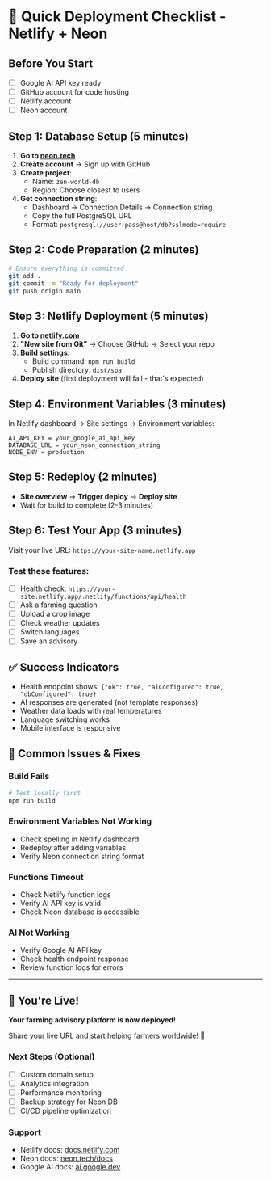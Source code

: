 # 🚀 Quick Deployment Checklist - Netlify + Neon

## Before You Start
- [ ] Google AI API key ready
- [ ] GitHub account for code hosting
- [ ] Netlify account
- [ ] Neon account

## Step 1: Database Setup (5 minutes)
1. **Go to [neon.tech](https://neon.tech)**
2. **Create account** → Sign up with GitHub
3. **Create project**: 
   - Name: `zen-world-db`
   - Region: Choose closest to users
4. **Get connection string**:
   - Dashboard → Connection Details → Connection string
   - Copy the full PostgreSQL URL
   - Format: `postgresql://user:pass@host/db?sslmode=require`

## Step 2: Code Preparation (2 minutes)
```bash
# Ensure everything is committed
git add .
git commit -m "Ready for deployment"
git push origin main
```

## Step 3: Netlify Deployment (5 minutes)
1. **Go to [netlify.com](https://netlify.com)**
2. **"New site from Git"** → Choose GitHub → Select your repo
3. **Build settings**:
   - Build command: `npm run build`
   - Publish directory: `dist/spa`
4. **Deploy site** (first deployment will fail - that's expected)

## Step 4: Environment Variables (3 minutes)
In Netlify dashboard → Site settings → Environment variables:

```env
AI_API_KEY = your_google_ai_api_key
DATABASE_URL = your_neon_connection_string
NODE_ENV = production
```

## Step 5: Redeploy (2 minutes)
- **Site overview** → **Trigger deploy** → **Deploy site**
- Wait for build to complete (2-3 minutes)

## Step 6: Test Your App (3 minutes)
Visit your live URL: `https://your-site-name.netlify.app`

### Test these features:
- [ ] Health check: `https://your-site.netlify.app/.netlify/functions/api/health`
- [ ] Ask a farming question
- [ ] Upload a crop image
- [ ] Check weather updates
- [ ] Switch languages
- [ ] Save an advisory

## ✅ Success Indicators
- Health endpoint shows: `{"ok": true, "aiConfigured": true, "dbConfigured": true}`
- AI responses are generated (not template responses)
- Weather data loads with real temperatures
- Language switching works
- Mobile interface is responsive

## 🚨 Common Issues & Fixes

### Build Fails
```bash
# Test locally first
npm run build
```

### Environment Variables Not Working
- Check spelling in Netlify dashboard
- Redeploy after adding variables
- Verify Neon connection string format

### Functions Timeout
- Check Netlify function logs
- Verify AI API key is valid
- Check Neon database is accessible

### AI Not Working
- Verify Google AI API key
- Check health endpoint response
- Review function logs for errors

---

## 🎉 You're Live!

**Your farming advisory platform is now deployed!**

Share your live URL and start helping farmers worldwide! 🌱

### Next Steps (Optional)
- [ ] Custom domain setup
- [ ] Analytics integration
- [ ] Performance monitoring
- [ ] Backup strategy for Neon DB
- [ ] CI/CD pipeline optimization

### Support
- Netlify docs: [docs.netlify.com](https://docs.netlify.com)
- Neon docs: [neon.tech/docs](https://neon.tech/docs)
- Google AI docs: [ai.google.dev](https://ai.google.dev)